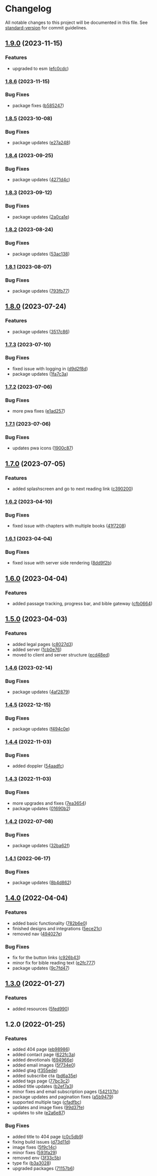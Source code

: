 # Changelog

All notable changes to this project will be documented in this file. See [standard-version](https://github.com/conventional-changelog/standard-version) for commit guidelines.

## [1.9.0](https://github.com/CandeeGenerations/read-your-bible-through/compare/v1.8.6...v1.9.0) (2023-11-15)


### Features

* upgraded to esm ([efc0cdc](https://github.com/CandeeGenerations/read-your-bible-through/commit/efc0cdc90fd68efd58dab84b13a9e42b44bca46a))

### [1.8.6](https://github.com/CandeeGenerations/read-your-bible-through/compare/v1.8.5...v1.8.6) (2023-11-15)


### Bug Fixes

* package fixes ([b585247](https://github.com/CandeeGenerations/read-your-bible-through/commit/b5852470d14de6a6779b63aa3b56b755e1263b0c))

### [1.8.5](https://github.com/CandeeGenerations/read-your-bible-through/compare/v1.8.4...v1.8.5) (2023-10-08)


### Bug Fixes

* package updates ([e27a248](https://github.com/CandeeGenerations/read-your-bible-through/commit/e27a2485e9df07ee0d9bbd502e0f4a26a3ffba2a))

### [1.8.4](https://github.com/CandeeGenerations/read-your-bible-through/compare/v1.8.3...v1.8.4) (2023-09-25)


### Bug Fixes

* package updates ([4271d4c](https://github.com/CandeeGenerations/read-your-bible-through/commit/4271d4cf90c0c0435ef4db3984790f9378f0bd15))

### [1.8.3](https://github.com/CandeeGenerations/read-your-bible-through/compare/v1.8.2...v1.8.3) (2023-09-12)


### Bug Fixes

* package updates ([2a0ca1e](https://github.com/CandeeGenerations/read-your-bible-through/commit/2a0ca1e18659ba121942e8ed44ed191c6c5226e3))

### [1.8.2](https://github.com/CandeeGenerations/read-your-bible-through/compare/v1.8.1...v1.8.2) (2023-08-24)


### Bug Fixes

* package updates ([53ac138](https://github.com/CandeeGenerations/read-your-bible-through/commit/53ac13826f6a23516bbb015b9cbf790f8f4c8c5c))

### [1.8.1](https://github.com/CandeeGenerations/read-your-bible-through/compare/v1.8.0...v1.8.1) (2023-08-07)


### Bug Fixes

* package updates ([793fb77](https://github.com/CandeeGenerations/read-your-bible-through/commit/793fb773c9b20cda1bceff6c20ad4812e66075cf))

## [1.8.0](https://github.com/CandeeGenerations/read-your-bible-through/compare/v1.7.3...v1.8.0) (2023-07-24)


### Features

* package updates ([3517c86](https://github.com/CandeeGenerations/read-your-bible-through/commit/3517c865132ae5c672e124e19d028c3774adbe91))

### [1.7.3](https://github.com/CandeeGenerations/read-your-bible-through/compare/v1.7.2...v1.7.3) (2023-07-10)


### Bug Fixes

* fixed issue with logging in ([d9d2f8d](https://github.com/CandeeGenerations/read-your-bible-through/commit/d9d2f8dc81ba873f1e06973decee477743439e79))
* package updates ([1fa7c3a](https://github.com/CandeeGenerations/read-your-bible-through/commit/1fa7c3a1f65611276b56f23beaecaaf684b84736))

### [1.7.2](https://github.com/CandeeGenerations/read-your-bible-through/compare/v1.7.1...v1.7.2) (2023-07-06)


### Bug Fixes

* more pwa fixes ([e1ad257](https://github.com/CandeeGenerations/read-your-bible-through/commit/e1ad2578468a2f4ff7c846d4ee1dc6d125eeae4c))

### [1.7.1](https://github.com/CandeeGenerations/read-your-bible-through/compare/v1.7.0...v1.7.1) (2023-07-06)


### Bug Fixes

* updates pwa icons ([1900c87](https://github.com/CandeeGenerations/read-your-bible-through/commit/1900c87476534dd21e1f2ceec328411955104ed1))

## [1.7.0](https://github.com/CandeeGenerations/read-your-bible-through/compare/v1.6.2...v1.7.0) (2023-07-05)


### Features

* added splashscreen and go to next reading link ([c390200](https://github.com/CandeeGenerations/read-your-bible-through/commit/c3902007df89a5798701cee2df3abf3ccd221488))

### [1.6.2](https://github.com/CandeeGenerations/read-your-bible-through/compare/v1.6.1...v1.6.2) (2023-04-10)


### Bug Fixes

* fixed issue with chapters with multiple books ([41f7208](https://github.com/CandeeGenerations/read-your-bible-through/commit/41f7208d5f7ec9e2e184666bae8537ea3e36b6eb))

### [1.6.1](https://github.com/CandeeGenerations/read-your-bible-through/compare/v1.6.0...v1.6.1) (2023-04-04)


### Bug Fixes

* fixed issue with server side rendering ([8dd9f2b](https://github.com/CandeeGenerations/read-your-bible-through/commit/8dd9f2bb404a2ac1f1ca420b55203930b91ab1e4))

## [1.6.0](https://github.com/CandeeGenerations/read-your-bible-through/compare/v1.5.0...v1.6.0) (2023-04-04)


### Features

* added passage tracking, progress bar, and bible gateway ([cfb0664](https://github.com/CandeeGenerations/read-your-bible-through/commit/cfb066407eef8dc3dd63c8b6fc18e40c521832e1))

## [1.5.0](https://github.com/CandeeGenerations/read-your-bible-through/compare/v1.4.6...v1.5.0) (2023-04-03)


### Features

* added legal pages ([c8027d3](https://github.com/CandeeGenerations/read-your-bible-through/commit/c8027d33265c55043a84543bb8a167db31187f53))
* added server ([1cb0e76](https://github.com/CandeeGenerations/read-your-bible-through/commit/1cb0e76b6246444437078c310e5b7bd7456977a4))
* moved to client and server structure ([ecd48ed](https://github.com/CandeeGenerations/read-your-bible-through/commit/ecd48ed830c60fa10f452127f47aa332dc1a77c4))

### [1.4.6](https://github.com/CandeeGenerations/read-your-bible-through/compare/v1.4.5...v1.4.6) (2023-02-14)


### Bug Fixes

* package updates ([4af2879](https://github.com/CandeeGenerations/read-your-bible-through/commit/4af28796531f621faa1d3b272901f1cac42b5026))

### [1.4.5](https://github.com/CandeeGenerations/read-your-bible-through/compare/v1.4.4...v1.4.5) (2022-12-15)


### Bug Fixes

* package updates ([f494c0e](https://github.com/CandeeGenerations/read-your-bible-through/commit/f494c0e208004ffdb2bafa2f2e2b146f68331585))

### [1.4.4](https://github.com/CandeeGenerations/read-your-bible-through/compare/v1.4.3...v1.4.4) (2022-11-03)


### Bug Fixes

* added doppler ([54aadfc](https://github.com/CandeeGenerations/read-your-bible-through/commit/54aadfca6eff429066aae1a8d7cdab4accdb87a0))

### [1.4.3](https://github.com/CandeeGenerations/read-your-bible-through/compare/v1.4.2...v1.4.3) (2022-11-03)


### Bug Fixes

* more upgrades and fixes ([7ea3654](https://github.com/CandeeGenerations/read-your-bible-through/commit/7ea36548adc3e3d4a4424b10cefad5a7a24b0540))
* package updates ([01690b2](https://github.com/CandeeGenerations/read-your-bible-through/commit/01690b208c888ad74a8b8d7e884d59df72d0d93f))

### [1.4.2](https://github.com/CandeeGenerations/read-your-bible-through/compare/v1.4.1...v1.4.2) (2022-07-08)


### Bug Fixes

* package updates ([32ba62f](https://github.com/CandeeGenerations/read-your-bible-through/commit/32ba62f7f79380e11f2501615b4704ebb3fa5c50))

### [1.4.1](https://github.com/CandeeGenerations/read-your-bible-through/compare/v1.4.0...v1.4.1) (2022-06-17)


### Bug Fixes

* package updates ([8b4d862](https://github.com/CandeeGenerations/read-your-bible-through/commit/8b4d862f9dee62152fffa1c9aa95ad2225419e19))

## [1.4.0](https://github.com/CandeeGenerations/read-your-bible-through/compare/v1.3.0...v1.4.0) (2022-04-04)


### Features

* added basic functionality ([782b6e0](https://github.com/CandeeGenerations/read-your-bible-through/commit/782b6e0cd8c1a278aec48171fe9fd0d3b03b7d72))
* finished designs and integrations ([5ece21c](https://github.com/CandeeGenerations/read-your-bible-through/commit/5ece21c0643db19be7e2b91b3403fed362ec7e23))
* removed nav ([494027e](https://github.com/CandeeGenerations/read-your-bible-through/commit/494027e0fb72042535b8a1e948fe1e07d06e95d9))


### Bug Fixes

* fix for the button links ([c926b43](https://github.com/CandeeGenerations/read-your-bible-through/commit/c926b4333f6f18d1e02758ec31d59199d152b8b2))
* minor fix for bible reading text ([e2fc777](https://github.com/CandeeGenerations/read-your-bible-through/commit/e2fc777a9acabb89277fd02c2d784ff28d7b6fa7))
* package updates ([9c7fd47](https://github.com/CandeeGenerations/read-your-bible-through/commit/9c7fd47054ccac4e6a1b7e9435e79042f05a6c5b))

## [1.3.0](https://github.com/CandeeGenerations/tyler-candee-kjv-nextjs/compare/v1.2.0...v1.3.0) (2022-01-27)


### Features

* added resources ([5fed990](https://github.com/CandeeGenerations/tyler-candee-kjv-nextjs/commit/5fed9901ac4d3e231f66c101b040f808a55d8324))

## 1.2.0 (2022-01-25)


### Features

* added 404 page ([eb98986](https://github.com/CandeeGenerations/tyler-candee-kjv-nextjs/commit/eb9898627dfe518e4d26a05dcc625ae99da022c6))
* added contact page ([622fc3a](https://github.com/CandeeGenerations/tyler-candee-kjv-nextjs/commit/622fc3ac4b41aeebd13e1d4506f25938e9d54643))
* added devotionals ([694966e](https://github.com/CandeeGenerations/tyler-candee-kjv-nextjs/commit/694966e041e4f8200e0a9cbb3e5dee81076d34d1))
* added email images ([5f734e0](https://github.com/CandeeGenerations/tyler-candee-kjv-nextjs/commit/5f734e0c609e810778208d23f5f2b3df7f42b8ab))
* added gtag ([f355ede](https://github.com/CandeeGenerations/tyler-candee-kjv-nextjs/commit/f355ede98186fa32127dae6570303808d9970a70))
* added subscribe cta ([bd6a35e](https://github.com/CandeeGenerations/tyler-candee-kjv-nextjs/commit/bd6a35ed2645ba7e53539c311d2aabe092437013))
* added tags page ([77bc3c2](https://github.com/CandeeGenerations/tyler-candee-kjv-nextjs/commit/77bc3c23684ebb3078e42eb01f54fe649e88b1b8))
* added title updates ([b2ef7a3](https://github.com/CandeeGenerations/tyler-candee-kjv-nextjs/commit/b2ef7a3a4f658145d8fdac5946a74695837864a0))
* minor fixes and email subscription pages ([542137b](https://github.com/CandeeGenerations/tyler-candee-kjv-nextjs/commit/542137b58102a94cc9ce718e242eaf38de724448))
* package updates and pagination fixes ([a5b9479](https://github.com/CandeeGenerations/tyler-candee-kjv-nextjs/commit/a5b9479d9f30d6839815e1b5a7d3c9c37a92b6d4))
* supported multiple tags ([cfadfbc](https://github.com/CandeeGenerations/tyler-candee-kjv-nextjs/commit/cfadfbca621a0bd5b2f10f2501a253a55f90d1f7))
* updates and image fixes ([99d37fe](https://github.com/CandeeGenerations/tyler-candee-kjv-nextjs/commit/99d37fe87eeb8252be126898e64ec256e794896e))
* updates to site ([e2a6e87](https://github.com/CandeeGenerations/tyler-candee-kjv-nextjs/commit/e2a6e87883ce9baf575a04ffccc1dd4b43ee5f74))


### Bug Fixes

* added title to 404 page ([c0c5db9](https://github.com/CandeeGenerations/tyler-candee-kjv-nextjs/commit/c0c5db998ce05dc1db0ca32eeea195c5e0486828))
* fixing build issues ([d73d11d](https://github.com/CandeeGenerations/tyler-candee-kjv-nextjs/commit/d73d11d632a0840692dd4b4e2a483c96a19a75bf))
* image fixes ([5f9c14c](https://github.com/CandeeGenerations/tyler-candee-kjv-nextjs/commit/5f9c14c914de59bd15899f3fb0900432461e4740))
* minor fixes ([593fa29](https://github.com/CandeeGenerations/tyler-candee-kjv-nextjs/commit/593fa293275039add8f37f4133b517abb8f747fc))
* removed env ([3f33c5b](https://github.com/CandeeGenerations/tyler-candee-kjv-nextjs/commit/3f33c5b459242a09c1704b390c7a6d676ebb4f13))
* type fix ([b3a3028](https://github.com/CandeeGenerations/tyler-candee-kjv-nextjs/commit/b3a302815001fc963dbc9bed7580b57553819d7f))
* upgraded packages ([71157b6](https://github.com/CandeeGenerations/tyler-candee-kjv-nextjs/commit/71157b6681532c0eb05f6674a43c42b932f26d44))
